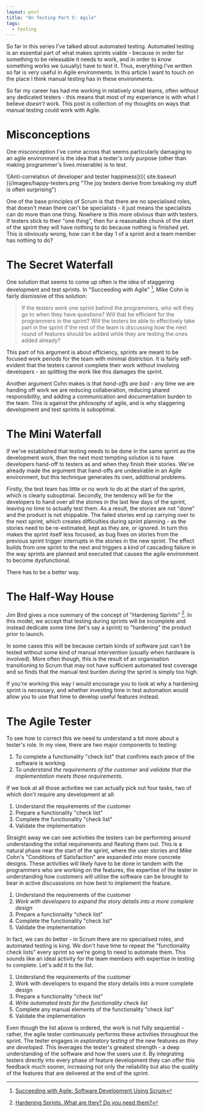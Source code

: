 ```yaml
---
layout: post
title: "On Testing Part 5: Agile"
tags:
  - testing
---
```


So far in this series I've talked about automated testing. Automated testing
is an essential part of what makes sprints viable - because in order for
something to be releasable it needs to work, and in order to know something
works we (usually) have to test it. Thus, everything I've written so far is very
useful in Agile environments. In this article I want to touch on the place I
think manual testing has in these environments.

So far my career has had me working in relatively small teams, often without any
dedicated testers - this means that most of my experience is with what I believe
_doesn't_ work. This post is collection of my thoughts on ways that manual
testing could work with Agile.

# Misconceptions

One misconception I've come across that seems particularly damaging to an agile
environment is the idea that a tester's only purpose (other than making
programmer's lives miserable) is to test.

![Anti-correlation of developer and tester happiness]({{ site.baseurl }}/images/happy-testers.png "The joy testers derive from breaking my stuff is often surprising")

One of the base principles of Scrum is that there are no specialised roles,
that doesn't mean there can't be specialists - it just means the specialists
can do more than one thing. Nowhere is this more obvious than with testers. If
testers stick to their "one thing", then for a reasonable chunk of the start of
the sprint they will have nothing to do because nothing is finished yet. This is
obviously wrong, how can it be day 1 of a sprint and a team member has nothing
to do?

# The Secret Waterfall

One solution that seems to come up often is the idea of staggering development
and test sprints. In "Succeeding with Agile" [^cohn], Mike Cohn is fairly
dismissive of this solution:

> If the testers work one sprint behind the programmers, who will they go to
    when they have questions? Will that be efficient for the programmers in
    the sprint? Will the testers be able to effectively take part in the sprint
    if the rest of the team is discussing how the next round of features should
    be added while they are testing the ones added already?

This part of his argument is about efficiency, sprints are meant to be focused
work periods for the team with minimal distriction. It is fairly self-evident
that the testers cannot complete their work without involving developers - so
splitting the work like this damages the sprint.

Another argument Cohn makes is that _hand-offs are bad_ - any time we are
handing off work we are reducing collaberation, reducing shared responsibility,
and adding a communication and documentation burden to the team. This is against
the philosophy of agile, and is why staggering development and test sprints is
suboptimal.

[^cohn]: <a rel="nofollow" href="http://www.amazon.co.uk/gp/product/B002TIOYWQ/ref=as_li_tl?ie=UTF8&camp=1634&creative=6738&creativeASIN=B002TIOYWQ&linkCode=as2&tag=wwwdeuscouk-21">Succeeding with Agile: Software Development Using Scrum</a>

# The Mini Waterfall

If we've established that testing needs to be done in the same sprint as the
development work, then the next most tempting solution is to have developers
hand-off to testers as and when they finish their stories. We've already made
the argument that hand-offs are undesirable in an Agile environment, but this
technique generates its own, additional problems.

Firstly, the test team has little or no work to do at the start of the sprint,
which is clearly suboptimal. Secondly, the tendency will be for the developers
to hand over all the stories in the last few days of the sprint, leaving no
time to actually test them. As a result, the stories are not "done" and the
product is not shippable. The failed stories end up carrying over to the next
sprint, which creates difficulties during sprint planning - as the stories need
to be re-estimated, kept as they are, or ignored. In turn this makes the sprint
itself less focused, as bug fixes on stories from the previous sprint trigger
interrupts in the stories in the new sprint. The effect builds from one sprint
to the next and triggers a kind of cascading failure in the way sprints are
planned and executed that causes the agile environment to become dysfunctional.

There has to be a better way.

# The Half-Way House

Jim Bird gives a nice summary of the concept of "Hardening Sprints" [^bird]. In
this model, we accept that testing during sprints will be incomplete and instead
dedicate some time (let's say a sprint) to "hardening" the product prior to
launch.

In some cases this will be because certain kinds of software just can't be
tested without some kind of manual intervention (usually when hardware is
involved). More often though, this is the result of an organisation
transitioning to Scrum that may not have sufficient automated test coverage and
so finds that the manual test burden _during_ the sprint is simply too high.

If you're working this way I would encourage you to look at why a hardening
sprint is necessary, and whether investing time in test automation would allow
you to use that time to develop useful features instead.

[^bird]: [Hardening Sprints. What are they? Do you need them?](http://swreflections.blogspot.co.uk/2013/01/hardening-sprints-what-are-they-do-you.html)

# The Agile Tester

To see how to correct this we need to understand a bit more about a tester's
role. In my view, there are two major components to testing:

1. To complete a functionality "check list" that confirms each piece of the
    software is working.
2. To _understand the requirements of the customer_ and _validate that the
    implementation meets those requirements_.

If we look at all those activities we can actually pick out four tasks, two of
which don't require any development at all:

1. Understand the requirements of the customer
2. Prepare a functionality "check list"
3. Complete the functionality "check list"
4. Validate the implementation

Straight away we can see activities the testers can be performing around
understanding the initial requirements and fleshing them out. This is a natural
phase near the start of the sprint, where the user stories and Mike Cohn's
"Conditions of Satisfaction" are expanded into more concrete designs. These
activities will likely have to be done in tandem with the programmers who are
working on the features, the expertise of the tester in understanding how
customers will utilise the software can be brought to bear in active
discusssions on how best to implement the feature.

1. Understand the requirements of the customer
2. _Work with developers to expand the story details into a more complete design_
3. Prepare a functionality "check list"
4. Complete the functionality "check list"
5. Validate the implementation

In fact, we can do better - in Scrum there are no specialised roles, and
automated testing is king. We don't have time to repeat the "functionality check
lists" every sprint so we're going to need to automate them. This sounds like an
ideal activity for the team members with expertise in testing to complete. Let's
add it to the list.

1. Understand the requirements of the customer
2. Work with developers to expand the story details into a more complete design
3. Prepare a functionality "check list"
4. _Write automated tests for the functionality check list_
5. Complete any manual elements of the functionality "check list"
6. Validate the implementation

Even though the list above is ordered, the work is not fully sequential -
rather, the agile tester continuously performs these activities throughout the
sprint. The tester engages in _exploratory testing_ of the new features
_as they are developed_. This leverages the tester's greatest strength - a deep
understanding of the software and how the users use it. By integrating testers
directly into every phase of feature development they can offer this feedback
much sooner, increasing not only the reliability but also the quality of the
features that are delivered at the end of the sprint.
